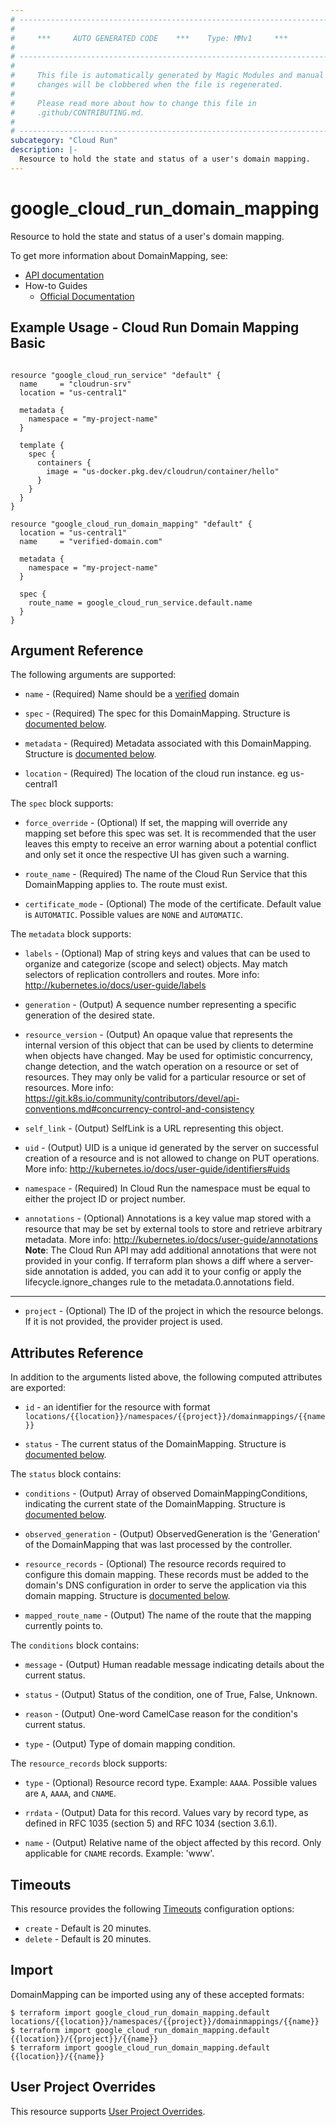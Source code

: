 ```yaml
---
# ----------------------------------------------------------------------------
#
#     ***     AUTO GENERATED CODE    ***    Type: MMv1     ***
#
# ----------------------------------------------------------------------------
#
#     This file is automatically generated by Magic Modules and manual
#     changes will be clobbered when the file is regenerated.
#
#     Please read more about how to change this file in
#     .github/CONTRIBUTING.md.
#
# ----------------------------------------------------------------------------
subcategory: "Cloud Run"
description: |-
  Resource to hold the state and status of a user's domain mapping.
---
```


# google\_cloud\_run\_domain\_mapping

Resource to hold the state and status of a user's domain mapping.


To get more information about DomainMapping, see:

* [API documentation](https://cloud.google.com/run/docs/reference/rest/v1/projects.locations.domainmappings)
* How-to Guides
    * [Official Documentation](https://cloud.google.com/run/docs/mapping-custom-domains)

## Example Usage - Cloud Run Domain Mapping Basic


```hcl

resource "google_cloud_run_service" "default" {
  name     = "cloudrun-srv"
  location = "us-central1"

  metadata {
    namespace = "my-project-name"
  }

  template {
    spec {
      containers {
        image = "us-docker.pkg.dev/cloudrun/container/hello"
      }
    }
  }
}

resource "google_cloud_run_domain_mapping" "default" {
  location = "us-central1"
  name     = "verified-domain.com"

  metadata {
    namespace = "my-project-name"
  }

  spec {
    route_name = google_cloud_run_service.default.name
  }
}
```

## Argument Reference

The following arguments are supported:


* `name` -
  (Required)
  Name should be a [verified](https://support.google.com/webmasters/answer/9008080) domain

* `spec` -
  (Required)
  The spec for this DomainMapping.
  Structure is [documented below](#nested_spec).

* `metadata` -
  (Required)
  Metadata associated with this DomainMapping.
  Structure is [documented below](#nested_metadata).

* `location` -
  (Required)
  The location of the cloud run instance. eg us-central1


<a name="nested_spec"></a>The `spec` block supports:

* `force_override` -
  (Optional)
  If set, the mapping will override any mapping set before this spec was set.
  It is recommended that the user leaves this empty to receive an error
  warning about a potential conflict and only set it once the respective UI
  has given such a warning.

* `route_name` -
  (Required)
  The name of the Cloud Run Service that this DomainMapping applies to.
  The route must exist.

* `certificate_mode` -
  (Optional)
  The mode of the certificate.
  Default value is `AUTOMATIC`.
  Possible values are `NONE` and `AUTOMATIC`.

<a name="nested_metadata"></a>The `metadata` block supports:

* `labels` -
  (Optional)
  Map of string keys and values that can be used to organize and categorize
  (scope and select) objects. May match selectors of replication controllers
  and routes.
  More info: http://kubernetes.io/docs/user-guide/labels

* `generation` -
  (Output)
  A sequence number representing a specific generation of the desired state.

* `resource_version` -
  (Output)
  An opaque value that represents the internal version of this object that
  can be used by clients to determine when objects have changed. May be used
  for optimistic concurrency, change detection, and the watch operation on a
  resource or set of resources. They may only be valid for a
  particular resource or set of resources.
  More info:
  https://git.k8s.io/community/contributors/devel/api-conventions.md#concurrency-control-and-consistency

* `self_link` -
  (Output)
  SelfLink is a URL representing this object.

* `uid` -
  (Output)
  UID is a unique id generated by the server on successful creation of a resource and is not
  allowed to change on PUT operations.
  More info: http://kubernetes.io/docs/user-guide/identifiers#uids

* `namespace` -
  (Required)
  In Cloud Run the namespace must be equal to either the
  project ID or project number.

* `annotations` -
  (Optional)
  Annotations is a key value map stored with a resource that
  may be set by external tools to store and retrieve arbitrary metadata. More
  info: http://kubernetes.io/docs/user-guide/annotations
  **Note**: The Cloud Run API may add additional annotations that were not provided in your config.
  If terraform plan shows a diff where a server-side annotation is added, you can add it to your config
  or apply the lifecycle.ignore_changes rule to the metadata.0.annotations field.

- - -


* `project` - (Optional) The ID of the project in which the resource belongs.
    If it is not provided, the provider project is used.


## Attributes Reference

In addition to the arguments listed above, the following computed attributes are exported:

* `id` - an identifier for the resource with format `locations/{{location}}/namespaces/{{project}}/domainmappings/{{name}}`

* `status` -
  The current status of the DomainMapping.
  Structure is [documented below](#nested_status).


<a name="nested_status"></a>The `status` block contains:

* `conditions` -
  (Output)
  Array of observed DomainMappingConditions, indicating the current state
  of the DomainMapping.
  Structure is [documented below](#nested_conditions).

* `observed_generation` -
  (Output)
  ObservedGeneration is the 'Generation' of the DomainMapping that
  was last processed by the controller.

* `resource_records` -
  (Optional)
  The resource records required to configure this domain mapping. These
  records must be added to the domain's DNS configuration in order to
  serve the application via this domain mapping.
  Structure is [documented below](#nested_resource_records).

* `mapped_route_name` -
  (Output)
  The name of the route that the mapping currently points to.


<a name="nested_conditions"></a>The `conditions` block contains:

* `message` -
  (Output)
  Human readable message indicating details about the current status.

* `status` -
  (Output)
  Status of the condition, one of True, False, Unknown.

* `reason` -
  (Output)
  One-word CamelCase reason for the condition's current status.

* `type` -
  (Output)
  Type of domain mapping condition.

<a name="nested_resource_records"></a>The `resource_records` block supports:

* `type` -
  (Optional)
  Resource record type. Example: `AAAA`.
  Possible values are `A`, `AAAA`, and `CNAME`.

* `rrdata` -
  (Output)
  Data for this record. Values vary by record type, as defined in RFC 1035
  (section 5) and RFC 1034 (section 3.6.1).

* `name` -
  (Output)
  Relative name of the object affected by this record. Only applicable for
  `CNAME` records. Example: 'www'.

## Timeouts

This resource provides the following
[Timeouts](https://developer.hashicorp.com/terraform/plugin/sdkv2/resources/retries-and-customizable-timeouts) configuration options:

- `create` - Default is 20 minutes.
- `delete` - Default is 20 minutes.

## Import


DomainMapping can be imported using any of these accepted formats:

```
$ terraform import google_cloud_run_domain_mapping.default locations/{{location}}/namespaces/{{project}}/domainmappings/{{name}}
$ terraform import google_cloud_run_domain_mapping.default {{location}}/{{project}}/{{name}}
$ terraform import google_cloud_run_domain_mapping.default {{location}}/{{name}}
```

## User Project Overrides

This resource supports [User Project Overrides](https://registry.terraform.io/providers/hashicorp/google/latest/docs/guides/provider_reference#user_project_override).
